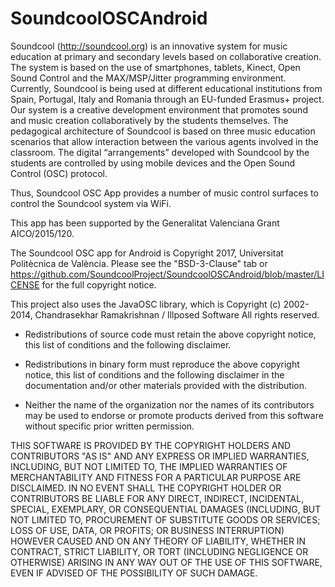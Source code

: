 # SoundcoolOSCAndroid
Soundcool (http://soundcool.org) is an innovative system for music education at primary and secondary levels based on collaborative creation. The system is based on the use of smartphones, tablets, Kinect, Open Sound Control and the MAX/MSP/Jitter programming environment. Currently, Soundcool is being used at different educational institutions from Spain, Portugal, Italy and Romania through an EU-funded Erasmus+ project. Our system is a creative development environment that promotes sound and music creation collaboratively by the students themselves. The pedagogical architecture of Soundcool is based on three music education scenarios that allow interaction between the various agents involved in the classroom. The digital “arrangements” developed with Soundcool by the students are controlled by using mobile devices and the Open Sound Control (OSC) protocol. 

Thus, Soundcool OSC App provides a number of music control surfaces to control the Soundcool system via WiFi.

This app has been supported by the Generalitat Valenciana Grant AICO/2015/120.

The Soundcool OSC app for Android is Copyright 2017, Universitat Politècnica de València. Please see the "BSD-3-Clause" tab or https://github.com/SoundcoolProject/SoundcoolOSCAndroid/blob/master/LICENSE for the full copyright notice.

This project also uses the JavaOSC library, which is Copyright (c) 2002-2014, Chandrasekhar Ramakrishnan / Illposed Software
All rights reserved.

* Redistributions of source code must retain the above copyright notice, this
  list of conditions and the following disclaimer.

* Redistributions in binary form must reproduce the above copyright notice,
  this list of conditions and the following disclaimer in the documentation
  and/or other materials provided with the distribution.

* Neither the name of the organization nor the names of its
  contributors may be used to endorse or promote products derived from
  this software without specific prior written permission.

THIS SOFTWARE IS PROVIDED BY THE COPYRIGHT HOLDERS AND CONTRIBUTORS "AS IS"
AND ANY EXPRESS OR IMPLIED WARRANTIES, INCLUDING, BUT NOT LIMITED TO, THE
IMPLIED WARRANTIES OF MERCHANTABILITY AND FITNESS FOR A PARTICULAR PURPOSE ARE
DISCLAIMED. IN NO EVENT SHALL THE COPYRIGHT HOLDER OR CONTRIBUTORS BE LIABLE
FOR ANY DIRECT, INDIRECT, INCIDENTAL, SPECIAL, EXEMPLARY, OR CONSEQUENTIAL
DAMAGES (INCLUDING, BUT NOT LIMITED TO, PROCUREMENT OF SUBSTITUTE GOODS OR
SERVICES; LOSS OF USE, DATA, OR PROFITS; OR BUSINESS INTERRUPTION) HOWEVER
CAUSED AND ON ANY THEORY OF LIABILITY, WHETHER IN CONTRACT, STRICT LIABILITY,
OR TORT (INCLUDING NEGLIGENCE OR OTHERWISE) ARISING IN ANY WAY OUT OF THE USE
OF THIS SOFTWARE, EVEN IF ADVISED OF THE POSSIBILITY OF SUCH DAMAGE.
